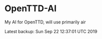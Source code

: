# OpenTTD-AI
My AI for OpenTTD, will use primarily air

Latest backup: Sun Sep 22 12:37:01 UTC 2019
